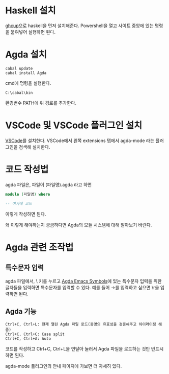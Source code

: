 
# Haskell 설치
[ghcup](https://www.haskell.org/ghcup/)으로 haskell을 먼저 설치해준다. Powershell을 열고 사이트 중앙에 있는 명령을 붙여넣어 실행하면 된다.

# Agda 설치
```
cabal update
cabal install Agda
```
cmd에 명령을 실행한다.

```
C:\cabal\bin
```
환경변수 PATH에 위 경로를 추가한다.

# VSCode 및 VSCode 플러그인 설치
[VSCode](https://code.visualstudio.com/)를 설치한다.
VSCode에서 왼쪽 extensions 탭에서 agda-mode 라는 플러그인을 검색해 설치한다.

# 코드 작성법
agda 파일은, 파일이 (파일명).agda 라고 하면
```agda
module (파일명) where

-- 여기에 코드
```
이렇게 작성하면 된다.

왜 이렇게 해야하는지 궁금하다면 Agda의 모듈 시스템에 대해 알아보기 바란다.

# Agda 관련 조작법
## 특수문자 입력
agda 파일에서, \ 키를 누르고 [Agda Emacs Symbols](https://people.inf.elte.hu/divip/AgdaTutorial/Symbols.html)에 있는 특수문자 입력을 위한 글자들을 입력하면 특수문자를 입력할 수 있다. 예를 들어 →를 입력하고 싶으면 \r을 입력하면 된다.

## Agda 기능
```
Ctrl+C, Ctrl+L: 현재 열린 Agda 파일 로드(증명의 유효성을 검증해주고 하이라이팅 해줌)
Ctrl+C, Ctrl+C: Case split
Ctrl+C, Ctrl+A: Auto
```
코드를 작성하고 Ctrl+C, Ctrl+L을 연달아 눌러서 Agda 파일을 로드하는 것만 반드시 하면 된다.

agda-mode 플러그인의 안내 페이지에 가보면 더 자세히 있다.